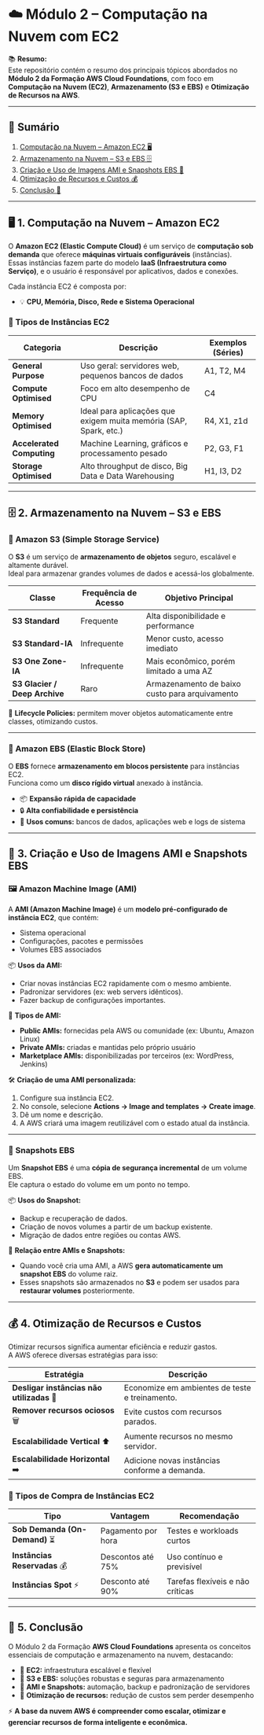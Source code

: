# ☁️ Módulo 2 – Computação na Nuvem com EC2  

📚 **Resumo:**  
Este repositório contém o resumo dos principais tópicos abordados no **Módulo 2 da Formação AWS Cloud Foundations**, com foco em **Computação na Nuvem (EC2)**, **Armazenamento (S3 e EBS)** e **Otimização de Recursos na AWS**.

---

## 📑 Sumário
1. [Computação na Nuvem – Amazon EC2 🖥️](#-1-computação-na-nuvem--amazon-ec2)
2. [Armazenamento na Nuvem – S3 e EBS 🗄️](#-2-armazenamento-na-nuvem--s3-e-ebs)
3. [Criação e Uso de Imagens AMI e Snapshots EBS 🧩](#-3-criação-e-uso-de-imagens-ami-e-snapshots-ebs)
4. [Otimização de Recursos e Custos 💰](#-4-otimização-de-recursos-e-custos)
5. [Conclusão 🚀](#-5-conclusão)

---

## 🖥️ 1. Computação na Nuvem – Amazon EC2  

O **Amazon EC2 (Elastic Compute Cloud)** é um serviço de **computação sob demanda** que oferece **máquinas virtuais configuráveis** (instâncias).  
Essas instâncias fazem parte do modelo **IaaS (Infraestrutura como Serviço)**, e o usuário é responsável por aplicativos, dados e conexões.

Cada instância EC2 é composta por:
- 💡 **CPU, Memória, Disco, Rede e Sistema Operacional**

### 🔹 Tipos de Instâncias EC2  

| Categoria | Descrição | Exemplos (Séries) |
|------------|------------|------------------|
| **General Purpose** | Uso geral: servidores web, pequenos bancos de dados | A1, T2, M4 |
| **Compute Optimised** | Foco em alto desempenho de CPU | C4 |
| **Memory Optimised** | Ideal para aplicações que exigem muita memória (SAP, Spark, etc.) | R4, X1, z1d |
| **Accelerated Computing** | Machine Learning, gráficos e processamento pesado | P2, G3, F1 |
| **Storage Optimised** | Alto throughput de disco, Big Data e Data Warehousing | H1, I3, D2 |

---

## 🗄️ 2. Armazenamento na Nuvem – S3 e EBS  

### 🧱 Amazon S3 (Simple Storage Service)  

O **S3** é um serviço de **armazenamento de objetos** seguro, escalável e altamente durável.  
Ideal para armazenar grandes volumes de dados e acessá-los globalmente.

| Classe | Frequência de Acesso | Objetivo Principal |
|--------|---------------------|--------------------|
| **S3 Standard** | Frequente | Alta disponibilidade e performance |
| **S3 Standard-IA** | Infrequente | Menor custo, acesso imediato |
| **S3 One Zone-IA** | Infrequente | Mais econômico, porém limitado a uma AZ |
| **S3 Glacier / Deep Archive** | Raro | Armazenamento de baixo custo para arquivamento |

🔁 **Lifecycle Policies:** permitem mover objetos automaticamente entre classes, otimizando custos.

---

### 💽 Amazon EBS (Elastic Block Store)  

O **EBS** fornece **armazenamento em blocos persistente** para instâncias EC2.  
Funciona como um **disco rígido virtual** anexado à instância.

- 📦 **Expansão rápida de capacidade**  
- 🔒 **Alta confiabilidade e persistência**  
- 🧰 **Usos comuns:** bancos de dados, aplicações web e logs de sistema  

---

## 🧩 3. Criação e Uso de Imagens AMI e Snapshots EBS  

### 🖼️ Amazon Machine Image (AMI)  

A **AMI (Amazon Machine Image)** é um **modelo pré-configurado de instância EC2**, que contém:
- Sistema operacional  
- Configurações, pacotes e permissões  
- Volumes EBS associados  

📦 **Usos da AMI:**
- Criar novas instâncias EC2 rapidamente com o mesmo ambiente.  
- Padronizar servidores (ex: web servers idênticos).  
- Fazer backup de configurações importantes.

🧰 **Tipos de AMI:**
- **Public AMIs:** fornecidas pela AWS ou comunidade (ex: Ubuntu, Amazon Linux)  
- **Private AMIs:** criadas e mantidas pelo próprio usuário  
- **Marketplace AMIs:** disponibilizadas por terceiros (ex: WordPress, Jenkins)

🛠️ **Criação de uma AMI personalizada:**
1. Configure sua instância EC2.  
2. No console, selecione **Actions → Image and templates → Create image**.  
3. Dê um nome e descrição.  
4. A AWS criará uma imagem reutilizável com o estado atual da instância.  

---

### 📸 Snapshots EBS  

Um **Snapshot EBS** é uma **cópia de segurança incremental** de um volume EBS.  
Ele captura o estado do volume em um ponto no tempo.

📦 **Usos do Snapshot:**
- Backup e recuperação de dados.  
- Criação de novos volumes a partir de um backup existente.  
- Migração de dados entre regiões ou contas AWS.

🔁 **Relação entre AMIs e Snapshots:**
- Quando você cria uma AMI, a AWS **gera automaticamente um snapshot EBS** do volume raiz.  
- Esses snapshots são armazenados no **S3** e podem ser usados para **restaurar volumes** posteriormente.

---

## 💰 4. Otimização de Recursos e Custos  

Otimizar recursos significa aumentar eficiência e reduzir gastos.  
A AWS oferece diversas estratégias para isso:

| Estratégia | Descrição |
|-------------|------------|
| **Desligar instâncias não utilizadas** 🛑 | Economize em ambientes de teste e treinamento. |
| **Remover recursos ociosos** 🗑️ | Evite custos com recursos parados. |
| **Escalabilidade Vertical** ⬆️ | Aumente recursos no mesmo servidor. |
| **Escalabilidade Horizontal** ➡️ | Adicione novas instâncias conforme a demanda. |

### 🛒 Tipos de Compra de Instâncias EC2  

| Tipo | Vantagem | Recomendação |
|------|-----------|--------------|
| **Sob Demanda (On-Demand)** ⏳ | Pagamento por hora | Testes e workloads curtos |
| **Instâncias Reservadas** 💰 | Descontos até 75% | Uso contínuo e previsível |
| **Instâncias Spot** ⚡ | Desconto até 90% | Tarefas flexíveis e não críticas |

---

## 🚀 5. Conclusão  

O Módulo 2 da Formação **AWS Cloud Foundations** apresenta os conceitos essenciais de computação e armazenamento na nuvem, destacando:

- 🧠 **EC2:** infraestrutura escalável e flexível  
- 💾 **S3 e EBS:** soluções robustas e seguras para armazenamento  
- 🧩 **AMI e Snapshots:** automação, backup e padronização de servidores  
- 💸 **Otimização de recursos:** redução de custos sem perder desempenho  

⚡ **A base da nuvem AWS é compreender como escalar, otimizar e gerenciar recursos de forma inteligente e econômica.**
